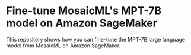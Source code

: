# Fine-tune MosaicML's MPT-7B model on Amazon SageMaker
This repository shows how you can fine-tune the MPT-7B large language model from MosaicML on Amazon SageMaker.
